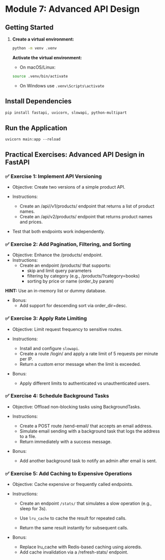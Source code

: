 # Module 7: Advanced API Design

## Getting Started
1. **Create a virtual environment:**
    ```bash
    python -m venv .venv
    ```
    
    **Activate the virtual environment:**
    - On macOS/Linux:
    ```bash
    source .venv/bin/activate  
    ```
    - On Windows use `.venv\Scripts\activate`
    

## Install Dependencies
   ```bash
   pip install fastapi, uvicorn, slowapi, python-multipart
   ```      

## Run the Application
   ```
   uvicorn main:app --reload
   ```


## Practical Exercises: Advanced API Design in FastAPI

### ✅ Exercise 1: Implement API Versioning
- Objective: Create two versions of a simple product API.

- Instructions:
  - Create an /api//v1/products/ endpoint that returns a list of product names.
  - Create an /api/v2/products/ endpoint that returns product names and prices.
- Test that both endpoints work independently.



### ✅ Exercise 2: Add Pagination, Filtering, and Sorting
- Objective: Enhance the /products/ endpoint.
- Instructions:
  - Create an endpoint /products/ that supports:
    - skip and limit query parameters
    - filtering by category (e.g., /products/?category=books)
    - sorting by price or name (order_by param)

**HINT:** Use an in-memory list or dummy database.

- Bonus:
  - Add support for descending sort via order_dir=desc.

### ✅ Exercise 3: Apply Rate Limiting
- Objective: Limit request frequency to sensitive routes.
- Instructions:
  - Install and configure `slowapi`.
  - Create a route /login/ and apply a rate limit of 5 requests per minute per IP.
  - Return a custom error message when the limit is exceeded.

- Bonus:
    - Apply different limits to authenticated vs unauthenticated users.

### ✅ Exercise 4: Schedule Background Tasks
- Objective: Offload non-blocking tasks using BackgroundTasks.
- Instructions:
    - Create a POST route /send-email/ that accepts an email address.
    - Simulate email sending with a background task that logs the address to a file.
    - Return immediately with a success message.

- Bonus:
  - Add another background task to notify an admin after email is sent.

### ✅ Exercise 5: Add Caching to Expensive Operations
- Objective: Cache expensive or frequently called endpoints.
- Instructions:
  - Create an endpoint `/stats/` that simulates a slow operation (e.g., sleep for 3s).
  - Use `lru_cache` to cache the result for repeated calls.

  - Return the same result instantly for subsequent calls.

- Bonus:
  - Replace lru_cache with Redis-based caching using aioredis.
  - Add cache invalidation via a /refresh-stats/ endpoint.